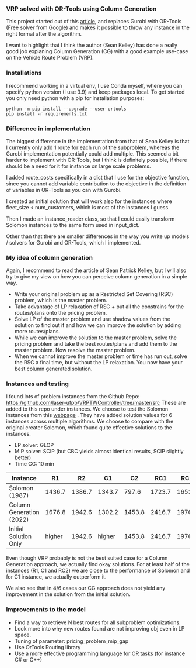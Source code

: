 ### VRP solved with OR-Tools using Column Generation
This project started out of this [article](https://medium.com/@sean-patrick-kelley/how-to-implement-column-generation-for-vehicle-routing-bdb8027c957f), 
and replaces Gurobi with OR-Tools (Free solver from Google) and makes it possible to throw any instance in the right format after the algorithm.

I want to highlight that I think the author (Sean Kelley) has done a really good job explaning Column Generation (CG) with a good example use-case on the Vehicle Route Problem (VRP).

### Installations
I recommend working in a virtual env, I use Conda myself, where you can specify python version (I use 3.9) and keep packages local.
To get started you only need python with a pip for installation purposes:

```
python -m pip install --upgrade --user ortools
pip install -r requirements.txt
```

### Difference in implementation
The biggest difference in the implementation from that of Sean Kelley is that I currently only add 1 route for each run of the subproblem, whereas 
the Gurobi implementation potentially could add multiple. This seemed a bit harder to implement with OR-Tools, but I think
 is definitely possible, if there should be a need for it for instance on large scale problems.

I added route_costs specifically in a dict that I use for the objective function, since you cannot add variable contribution
to the objective in the definition of variables in OR-Tools as you can with Gurobi.

I created an initial solution that will work also for the instances where fleet_size < num_customers, which is most of the instances I guess.

Then I made an instance_reader class, so that I could easily transform Solomon instances to the same form used in input_dict.

Other than that there are smaller differences in the way you write up models / solvers for Gurobi and OR-Tools, which I implemented.


### My idea of column generation
Again, I recommend to read the article of Sean Patrick Kelley, but I will also try to give my view on how you can perceive column generation in a simple way.
* Write your original problem up as a Restricted Set Covering (RSC) problem, which is the master problem.
* Take advantage of LP relaxation of RSC + put all the constrains for the routes/plans onto the pricing problem.
* Solve LP of the master problem and use shadow values from the solution to find out if and how we can improve the solution by adding more routes/plans.
* While we can improve the solution to the master problem, solve the pricing problem and take the best routes/plans and add them to the master problem. Now resolve the master problem.
* When we cannot improve the master problem or time has run out, solve the RSC a final time, but without the LP relaxation. You now have your best column generated solution.

### Instances and testing
I found lots of problem instances from the Github Repo: https://github.com/laser-ufpb/VRPTWController/tree/master/src
These are added to this repo under instances. We choose to test the Solomon instances from this [webpage](http://www.bernabe.dorronsoro.es/vrp/index.html?/results/resultsSolom.htm)
. They have added solution values for 6 instances across multiple algorithms. We choose to compare with the original creater Solomon, which found quite effective solutions to the instances.

* LP solver: GLOP
* MIP solver: SCIP (but CBC yields almost identical results, SCIP slightly better)
* Time CG: 10 min

| Instance                 | R1     | R2     | C1     | C2     | RC1    | RC2    | 
|--------------------------|--------|--------|--------|--------|--------|--------| 
| Solomon (1987)           | 1436.7 | 1386.7 | 1343.7 | 797.6 | 1723.7 | 1651.1 | 
| Column Generation (2022) | 1676.8 | 1942.6 | 1302.2 | 1453.8 | 2416.7 | 1976.9 |
| Initial Solution Only    | higher | 1942.6 | higher | 1453.8 | 2416.7 | 1976.9 |

Even though VRP probably is not the best suited case for a Column Generation approach, we actually find okay solutions.
For at least half of the instances (R1, C1 and RC2) we are close to the performance of Solomon and for C1 instance, we actually outperform it.

We also see that in 4/6 cases our CG approach does not yield any improvement in the solution from the initial solution.

### Improvements to the model
* Find a way to retrieve N best routes for all subproblem optimizations.
* Look more into why new routes found are not improving obj even in LP space.
* Tuning of parameter: pricing_problem_mip_gap
* Use OrTools Routing library
* Use a more effective programming language for OR tasks (for instance C# or C++)

